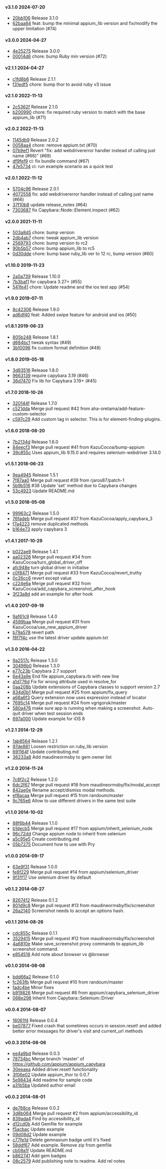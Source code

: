 #### v3.1.0 2024-07-20

- [20bb106](https://github.com/appium/appium_capybara/commit/20bb10687dbfe4ad634699948af0628793009cec) Release 3.1.0
- [62baa84](https://github.com/appium/appium_capybara/commit/62baa848a17a7c92b12a5ac2ba885703dd5b81a7) feat: bump the minimal appium_lib version and fix/modify the upper limitation (#74)


#### v3.0.0 2024-04-27

- [4e25275](https://github.com/appium/appium_capybara/commit/4e25275f35bd934b52daf58e60237fe43577aa3f) Release 3.0.0
- [00014d6](https://github.com/appium/appium_capybara/commit/00014d6c37ec6279f924715371c82d9716fd4598) chore: bump Ruby min version (#72)


#### v2.1.1 2024-04-27

- [c1fd8b6](https://github.com/appium/appium_capybara/commit/c1fd8b637a1cc74838eca0151be0250ba9445043) Release 2.1.1
- [f31edf5](https://github.com/appium/appium_capybara/commit/f31edf540e7117bd24432e6ae0002803d41f5375) chore: bump thor to avoid ruby v3 issue


#### v2.1.0 2022-11-13

- [2c5362f](https://github.com/appium/appium_capybara/commit/2c5362f95bdb71af717d1ffeb89841bfa7775ef2) Release 2.1.0
- [b200990](https://github.com/appium/appium_capybara/commit/b2009905b0901b081a453a31151a1b4929d692f2) chore: fix required ruby version to match with the base appium_lib (#71)


#### v2.0.2 2022-11-13

- [1145db9](https://github.com/appium/appium_capybara/commit/1145db93010c2cfbcf3a14faeb3dfac03a058e4a) Release 2.0.2
- [0058aa4](https://github.com/appium/appium_capybara/commit/0058aa4d4efec6e60d45d32e2963b0a7f6fdeccd) chore: remove appium.txt (#70)
- [07b9ef1](https://github.com/appium/appium_capybara/commit/07b9ef109728efb5d173e3d6b47353eba53306e6) Revert "fix: add webdrivererror handler instead of calling just name (#66)" (#69)
- [df9fef9](https://github.com/appium/appium_capybara/commit/df9fef9cb2bf081f789945120c81f9c554d3dbd5) ci: fix bundle command (#67)
- [47e5734](https://github.com/appium/appium_capybara/commit/47e5734815a8aa9ff715cd60c2fa2d5f61357426) ci: run example scenario as a quick test


#### v2.0.1 2022-11-12

- [5704c96](https://github.com/appium/appium_capybara/commit/5704c968c4f205898020d4496f65e971ac808c11) Release 2.0.1
- [4072558](https://github.com/appium/appium_capybara/commit/4072558be376c69cb4e7b84e21967c0957403a56) fix: add webdrivererror handler instead of calling just name (#66)
- [37f10b8](https://github.com/appium/appium_capybara/commit/37f10b8da484625de9d4c0377dd503eae13e89bd) update release_notes (#64)
- [7303687](https://github.com/appium/appium_capybara/commit/7303687fd93b109f112e1ac4bcd37cdcacb8be30) fix Capybara::Node::Element.inspect (#62)


#### v2.0.0 2021-11-11

- [503a8d5](https://github.com/appium/appium_capybara/commit/503a8d5bfbc058257a4352fb68a841b1c4628f62) chore: bump version
- [2db4ab7](https://github.com/appium/appium_capybara/commit/2db4ab76b1af74cfa9967ec218aac3b627f0f4e2) chore: tweak appium_lib version
- [2569793](https://github.com/appium/appium_capybara/commit/2569793b713eeeb8a677bdd8269c26dd3cb0bc5c) chore: bump version to rc2
- [90b5b57](https://github.com/appium/appium_capybara/commit/90b5b57139ce60c7971b285019a3b26aa5f70547) chore: bump appium_lib to rc5
- [0d30dde](https://github.com/appium/appium_capybara/commit/0d30dde8a8548f7c933270958b5cf3ca5978ba6a) chore: bump base ruby_lib ver to 12 rc, bump version (#60)


#### v1.10.0 2019-11-23

- [2a0a739](https://github.com/appium/appium_capybara/commit/2a0a739685b571ab8d54655f924ed078c45d3bbe) Release 1.10.0
- [7b3baf1](https://github.com/appium/appium_capybara/commit/7b3baf11af0775935812bcfb5a83d18f1d2c7cb6) for capybara 3.27+ (#55)
- [541fe41](https://github.com/appium/appium_capybara/commit/541fe419e0cb96cc8ccb9426c72c4774c4f44a09) chore: Update readme and the ios test app (#54)


#### v1.9.0 2019-07-11

- [8c42306](https://github.com/appium/appium_capybara/commit/8c423067b4347ab64521f298737e76d1164f9929) Release 1.9.0
- [ad6df40](https://github.com/appium/appium_capybara/commit/ad6df40144c372dcac538f8f43054bf521f99695) feat: Added swipe feature for android and ios (#50)


#### v1.8.1 2019-06-23

- [805b248](https://github.com/appium/appium_capybara/commit/805b24839f414c936e408739a871be9df3620fbf) Release 1.8.1
- [d684bc1](https://github.com/appium/appium_capybara/commit/d684bc1ffe5849d31c4895ba5a47be9d4ca50f08) tweak syntax (#49)
- [3b10096](https://github.com/appium/appium_capybara/commit/3b100967193128fa04a4ef5cab0e49c38d44f8e8) fix custom format definition (#48)


#### v1.8.0 2019-05-18

- [3d83516](https://github.com/appium/appium_capybara/commit/3d835164e59b03469a6250a7688c48d290dccfd2) Release 1.8.0
- [9663139](https://github.com/appium/appium_capybara/commit/96631399948c6874c6eef84c1063e823c36c459a) require capybara 3.19 (#46)
- [36d7470](https://github.com/appium/appium_capybara/commit/36d7470efa3e629b1d3df815af73e13618af912e) Fix lib for Capybara 3.19+ (#45)


#### v1.7.0 2018-10-26

- [320144f](https://github.com/appium/appium_capybara/commit/320144fb2a2e8a4f63eb01476430be283a5a4928) Release 1.7.0
- [c521dda](https://github.com/appium/appium_capybara/commit/c521dda41a22a018d517985c388e01446e2c2845) Merge pull request #42 from aha-oretama/add-feature-custom-selector
- [c597c29](https://github.com/appium/appium_capybara/commit/c597c2927c4f739f97018a48dcf0ca62dbd7b691) Add custom tag in selector. This is for element-finding-plugins.


#### v1.6.0 2018-08-20

- [7b2134d](https://github.com/appium/appium_capybara/commit/7b2134d661d8ba1a0f228759c0579921efe0df79) Release 1.6.0
- [84eecf3](https://github.com/appium/appium_capybara/commit/84eecf32a9a249c71e1ad80e7f16924ad84dd238) Merge pull request #41 from KazuCocoa/bump-appium
- [39c855c](https://github.com/appium/appium_capybara/commit/39c855c79de52d3fc3b45415c833a4238f393f0a) Uses appium_lib 9.15.0 and requires selenium-webdriver 3.14.0


#### v1.5.1 2018-06-23

- [9ea4945](https://github.com/appium/appium_capybara/commit/9ea49458af7efa54964c5ac1303c29f50d4d7210) Release 1.5.1
- [7f87aa0](https://github.com/appium/appium_capybara/commit/7f87aa0af5040de7f696c7e40fe69df4dd2a78c0) Merge pull request #39 from rjaros87/patch-1
- [5b9b516](https://github.com/appium/appium_capybara/commit/5b9b516235d20e7f1b0ef19959a24b764956840b) #38 Update 'set' method due to Capybara changes
- [53c4923](https://github.com/appium/appium_capybara/commit/53c49235fb5513ebdc3f60b5f673d4a21f08fb35) Update README.md


#### v1.5.0 2018-05-08

- [99963c2](https://github.com/appium/appium_capybara/commit/99963c23e11081f53e82dabd9336a296f1bd5a0a) Release 1.5.0
- [76fadeb](https://github.com/appium/appium_capybara/commit/76fadeb97c27cd9e33cf9b4548be434c6c07f4a1) Merge pull request #37 from KazuCocoa/apply_capybara_3
- [f7a4223](https://github.com/appium/appium_capybara/commit/f7a422316f899d744a2a834ee4f01adba4cb6338) remove duplicated methods
- [b164e73](https://github.com/appium/appium_capybara/commit/b164e7378bf1fecfb0259efe6a31a0728940b656) apply capybara 3


#### v1.4.1 2017-10-29

- [b022ae9](https://github.com/appium/appium_capybara/commit/b022ae95801cd0764ee26e7883de5c1b8c0f7905) Release 1.4.1
- [aa02326](https://github.com/appium/appium_capybara/commit/aa023262998be02fca83d861f2a8dbfc0069d696) Merge pull request #34 from KazuCocoa/turn_global_driver_off
- [afc948e](https://github.com/appium/appium_capybara/commit/afc948e76e0a9dc6af9b328537a2eb28abf06411) turn global driver in initialise
- [c0f8471](https://github.com/appium/appium_capybara/commit/c0f847146cbcb19f8deae510f00faa053ca54809) Merge pull request #33 from KazuCocoa/revert_truthy
- [0c26cc6](https://github.com/appium/appium_capybara/commit/0c26cc6185b8db1f37cf135ad50deede140aa46d) revert except value
- [c224e6a](https://github.com/appium/appium_capybara/commit/c224e6aa842e3b94f6b205c637898612ec4cbe3c) Merge pull request #32 from KazuCocoa/add_capybara_screenshot_after_hook
- [3f23a8d](https://github.com/appium/appium_capybara/commit/3f23a8d405053d485245c7c4587e7d995580b20f) add an example for after hook


#### v1.4.0 2017-09-19

- [9af61c9](https://github.com/appium/appium_capybara/commit/9af61c934208f3cd08baa91ef46d3d0e95f2b3bb) Release 1.4.0
- [4589baa](https://github.com/appium/appium_capybara/commit/4589baab0e33591868ccae8949630fdf3aea41bb) Merge pull request #31 from KazuCocoa/use_new_appium_driver
- [b79a578](https://github.com/appium/appium_capybara/commit/b79a578b0ff4cafda09bed17889b7353ed5f4441) revert path
- [f8f7f4c](https://github.com/appium/appium_capybara/commit/f8f7f4c848e90bb02afcd7f9ae6eac0c8231c1df) use the latest driver update appium.txt


#### v1.3.0 2016-04-22

- [9a2517c](https://github.com/appium/appium_capybara/commit/9a2517c7797ae1719a4ef91b0db939b11e9af2e5) Release 1.3.0
- [30496b0](https://github.com/appium/appium_capybara/commit/30496b00cdca96a98c87a7987b03f396d42f9584) Release 1.3.0
- [e77c23b](https://github.com/appium/appium_capybara/commit/e77c23b5806e3de20a813edb93a0c386e14c2c68) Capybara 2.7 support
- [6e43a9e](https://github.com/appium/appium_capybara/commit/6e43a9e77e8e7186b45a9a7c9650ab4a5af750e8) End file appium_capybara.rb with new line
- [a1d776d](https://github.com/appium/appium_capybara/commit/a1d776d1b89aff5a0c340f58ec2df062989b70e0) Fix for wrong attribute used in resolve_for
- [0aa208b](https://github.com/appium/appium_capybara/commit/0aa208be11e78d82f3fec4011daec13c71d588fa) Update extensions of Capybara classes to support version 2.7
- [834d0b1](https://github.com/appium/appium_capybara/commit/834d0b1a15b2f447a8ba10ef2f5d93f62a6f29e6) Merge pull request #25 from appium/fix_query
- [a68a6f3](https://github.com/appium/appium_capybara/commit/a68a6f3f0247c056c2475982ab18aba57783e34c) Query extension now uses expression instead of locator
- [7695c14](https://github.com/appium/appium_capybara/commit/7695c141aef4635923317980916ee8b263b47acd) Merge pull request #24 from vgrigoruk/master
- [580a476](https://github.com/appium/appium_capybara/commit/580a4769fc1ce2d631cc2b59598f007e4a3f63d3) make sure app is running when making a screenshot. Auto-quit driver when test session ends
- [697a000](https://github.com/appium/appium_capybara/commit/697a0004930d1d74e19b6b6603b58300845aaa7c) Update example for iOS 8


#### v1.2.1 2014-12-29

- [1ab8564](https://github.com/appium/appium_capybara/commit/1ab856478e7495347dbbd5d2737c9cc55106b3bf) Release 1.2.1
- [97de881](https://github.com/appium/appium_capybara/commit/97de8812b54d84d2a4681672c436f06609080334) Loosen restriction on ruby_lib version
- [691164f](https://github.com/appium/appium_capybara/commit/691164f033e6b952ca1fe2ce131a40c76c03e825) Update contributing.md
- [36233a8](https://github.com/appium/appium_capybara/commit/36233a866dfdac59fab56ea613cce6d766b5718c) Add maudineormsby to gem owner list


#### v1.2.0 2014-11-24

- [7c8f2c2](https://github.com/appium/appium_capybara/commit/7c8f2c238059b715488b482415f58f7021f05012) Release 1.2.0
- [6dc2f67](https://github.com/appium/appium_capybara/commit/6dc2f6767d7781b9db8fd84fb7a7e2b130548faa) Merge pull request #18 from maudineormsby/fix/modal_accept
- [842ae0e](https://github.com/appium/appium_capybara/commit/842ae0e9d6aeba4440c0e995663133da1f450bc4) Rename accept/dismiss modal methods.
- [ef8acaa](https://github.com/appium/appium_capybara/commit/ef8acaa50f70c2edc88d5b7f107769c0151b6aed) Merge pull request #15 from randoum/master
- [9c765e6](https://github.com/appium/appium_capybara/commit/9c765e611fb917f40d4f116aa3414cf603e4c878) Allow to use different drivers in the same test suite


#### v1.1.0 2014-10-02

- [88f6b44](https://github.com/appium/appium_capybara/commit/88f6b441e7e3da381a4d48b852bf5b00b04f6a7e) Release 1.1.0
- [b1decb5](https://github.com/appium/appium_capybara/commit/b1decb5d14a4a26ece6e857fb0a8430e8d4db5a4) Merge pull request #17 from appium/inherit_selenium_node
- [96c72dd](https://github.com/appium/appium_capybara/commit/96c72dd91f23e138be32bcf98bc7e2b9b17a2a6c) Change appium node to inherit from selenium
- [a5c95e5](https://github.com/appium/appium_capybara/commit/a5c95e5b8e238d5305fae11db6a9e9982fcb4e6a) Create contributing.md
- [05b7275](https://github.com/appium/appium_capybara/commit/05b72756d0eadcac195c32221406ed651ac2de0d) Document how to use with Pry


#### v1.0.0 2014-09-17

- [63e9f31](https://github.com/appium/appium_capybara/commit/63e9f319906f2ce7cda0fde8a2fc00363c7d890b) Release 1.0.0
- [fe8f229](https://github.com/appium/appium_capybara/commit/fe8f2291a312db93a46a841ec1f5bc8be5ad8f07) Merge pull request #14 from appium/selenium_driver
- [9f31f17](https://github.com/appium/appium_capybara/commit/9f31f173aa58436bd1bbacaa77d28754dede31e0) Use selenium driver by default


#### v0.1.2 2014-08-27

- [8267412](https://github.com/appium/appium_capybara/commit/8267412930b7ea69e00fccd233254a04c4a6f885) Release 0.1.2
- [801d9c8](https://github.com/appium/appium_capybara/commit/801d9c8c43cf35347dfb79c1d9610c703f4e6702) Merge pull request #13 from maudineormsby/fix/screenshot
- [26a2140](https://github.com/appium/appium_capybara/commit/26a21405a0cf590fe5037a40bbcd81f869474b03) Screenshot needs to accept an options hash.


#### v0.1.1 2014-08-26

- [cdc855c](https://github.com/appium/appium_capybara/commit/cdc855c509d514f3bb934d31aff6846e70dddc3b) Release 0.1.1
- [3529415](https://github.com/appium/appium_capybara/commit/3529415cf0bff0c895e37d19478b4701d22f8bc0) Merge pull request #12 from maudineormsby/fix/screenshot
- [4a6810e](https://github.com/appium/appium_capybara/commit/4a6810e0b7ca7aa647ee57816969d5d5dcca0369) Make save_screenshot proxy commands to appium_lib screenshot command.
- [e854518](https://github.com/appium/appium_capybara/commit/e8545180ab31c67236716f5cefd4db33dbd234ec) Add note about browser vs @browser


#### v0.1.0 2014-08-08

- [bdd66a2](https://github.com/appium/appium_capybara/commit/bdd66a2dc3a10fa2f8211b61d3b4ea8ef1315155) Release 0.1.0
- [fc263fb](https://github.com/appium/appium_capybara/commit/fc263fb315cc5265d5c08e8e19796470dc74b124) Merge pull request #10 from randoum/master
- [fadc4be](https://github.com/appium/appium_capybara/commit/fadc4be5684f4216c3773f6115c27db8f81878dc) Minor fixes
- [b919826](https://github.com/appium/appium_capybara/commit/b91982622ac7e1a5c86e04d8783b3bcaa613f712) Merge pull request #8 from appium/capybara_selenium_driver
- [068e298](https://github.com/appium/appium_capybara/commit/068e29830ec0b906e348d745ed80375fa4a27416) Inherit from Capybara::Selenium::Driver


#### v0.0.4 2014-08-07

- [16061f4](https://github.com/appium/appium_capybara/commit/16061f43ef4ac0796bc05f9d4af9e22e58d769e1) Release 0.0.4
- [be07877](https://github.com/appium/appium_capybara/commit/be078778c265a6483c54290e87baff786312f495) Fixed crash that sometimes occurs in session.reset! and added better error messages for driver's visit and current_url methods


#### v0.0.3 2014-08-06

- [ee4a9bd](https://github.com/appium/appium_capybara/commit/ee4a9bdab696e5e516ee92d7a9db1e325940fcaf) Release 0.0.3
- [78734bc](https://github.com/appium/appium_capybara/commit/78734bc69e29a9d17291b0a0e5b3aef5695e169d) Merge branch 'master' of https://github.com/appium/appium_capybara
- [30eeaea](https://github.com/appium/appium_capybara/commit/30eeaea5d7e10d998bc1cf9cf2e0dfebfd368fe7) Added driver.reset! functionality
- [3f06e02](https://github.com/appium/appium_capybara/commit/3f06e02266e51dd41461f4ed89187addb31b6de6) Update appium_thor to 0.0.7
- [5e98434](https://github.com/appium/appium_capybara/commit/5e9843433379b3347f1e50b48b66f02f041d432d) Add readme for sample code
- [a31b5ba](https://github.com/appium/appium_capybara/commit/a31b5ba3c477ecb6ec7b1efb36e46f7f273dbc75) Updated author email


#### v0.0.2 2014-08-01

- [de768ce](https://github.com/appium/appium_capybara/commit/de768cecd634f0079867aceb41350ba808423add) Release 0.0.2
- [3d8b064](https://github.com/appium/appium_capybara/commit/3d8b064bb79100a5da1644abc00e21765053558e) Merge pull request #2 from appium/accessibility_id
- [839ada4](https://github.com/appium/appium_capybara/commit/839ada45545b92e1162225b64d3e00ac36d8f86e) Find by accessibility_id
- [d12cd0b](https://github.com/appium/appium_capybara/commit/d12cd0b2d5e1a3d42c2b45c6ef7f6f10da9f5f28) Add Gemfile for example
- [f5acbac](https://github.com/appium/appium_capybara/commit/f5acbacc26ea3e59d5822f52b1a75d6838da6ca9) Update example
- [09d08d2](https://github.com/appium/appium_capybara/commit/09d08d2bcde545a0fc414acaf3e201d08d862a01) Update example
- [c77fe1d](https://github.com/appium/appium_capybara/commit/c77fe1dc7fdd91a7697617be0e867ea4b4610bcc) Delete gemnasium badge until it's fixed
- [58ddf67](https://github.com/appium/appium_capybara/commit/58ddf676d3d31e8b16feeff251e5958daa8363b0) Add example. Remove zip from gemfile
- [cb08a1f](https://github.com/appium/appium_capybara/commit/cb08a1f61e6c2a896c1c7d65175d1bd3e1f866d5) Update README.md
- [b862741](https://github.com/appium/appium_capybara/commit/b8627416054552b72e501e1203c1fb3dd734daf7) Add gem badges
- [08c2579](https://github.com/appium/appium_capybara/commit/08c257956de7e6e391cb4228dbe9f429da9cc90b) Add publishing note to readme. Add rel notes
